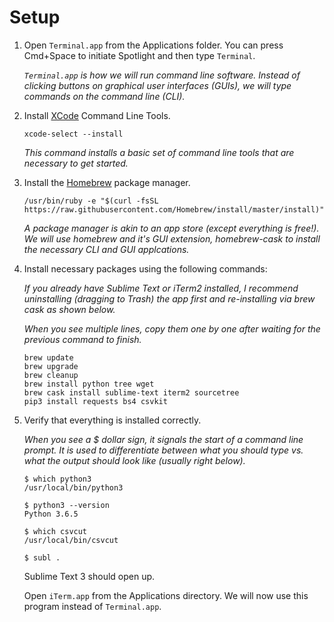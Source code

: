 # Setup

1. Open `Terminal.app` from the Applications folder. You can press Cmd+Space to initiate Spotlight and then type `Terminal`.

	*`Terminal.app` is how we will run command line software. Instead of clicking buttons on graphical user interfaces (GUIs), we will type commands on the command line (CLI).*

1. Install [XCode](https://developer.apple.com/xcode/) Command Line Tools.

	```
	xcode-select --install
	```
	
	*This command installs a basic set of command line tools that are necessary to get started.*

2. Install the [Homebrew](https://brew.sh/) package manager.

	```
	/usr/bin/ruby -e "$(curl -fsSL https://raw.githubusercontent.com/Homebrew/install/master/install)"
	```
	
	*A package manager is akin to an app store (except everything is free!). We will use homebrew and it's GUI extension, homebrew-cask to install the necessary CLI and GUI applcations.*
	
3. Install necessary packages using the following commands:

	*If you already have Sublime Text or iTerm2 installed, I recommend uninstalling (dragging to Trash) the app first and re-installing via brew cask as shown below.*

	*When you see multiple lines, copy them one by one after waiting for the previous command to finish.*

	```
	brew update
	brew upgrade
	brew cleanup
	brew install python tree wget
	brew cask install sublime-text iterm2 sourcetree
	pip3 install requests bs4 csvkit
	```

4. Verify that everything is installed correctly.

	*When you see a $ dollar sign, it signals the start of a command line prompt. It is used to differentiate between what you should type vs. what the output should look like (usually right below).*

	```
	$ which python3
	/usr/local/bin/python3
	```

	```
	$ python3 --version
	Python 3.6.5
	```

	```
	$ which csvcut 
	/usr/local/bin/csvcut
	```

	```
	$ subl .
	```

	Sublime Text 3 should open up.

	Open `iTerm.app` from the Applications directory. We will now use this program instead of `Terminal.app`.
